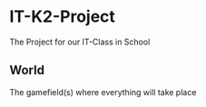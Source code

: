 # IT-K2-Project
The Project for our IT-Class in School

## World
The gamefield(s) where everything will take place
